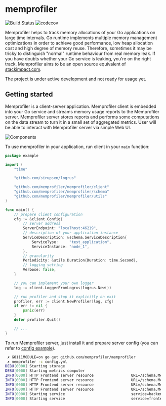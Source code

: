# memprofiler
[![Build Status](https://travis-ci.org/memprofiler/memprofiler.svg?branch=master)](https://travis-ci.org/memprofiler/memprofiler)
[![codecov](https://codecov.io/gh/memprofiler/memprofiler/branch/master/graph/badge.svg)](https://codecov.io/gh/memprofiler/memprofiler)

Memprofiler helps to track memory allocations of your Go applications on 
large time intervals. Go runtime implements multiple memory management 
optimizations in order to achieve good performance, low heap allocation 
cost and high degree of memory reuse. Therefore, sometimes it may be 
tricky to distinguish "normal" runtime behaviour from real memory leak.
If you have doubts whether your Go service is leaking, you're on the right
track. Memprofiler aims to be an open source equivalent of 
[stackimpact.com](https://stackimpact.com/). 

<aside class="warning">
The project is under active development and not ready for usage yet.
<aside>


## Getting started

Memprofiler is a client-server application. Memprofiler client is embedded 
into your Go service and streams memory usage reports to the Memprofiler server. 
Memprofiler server stores reports and performs some computations on the 
data stream to turn it in a small set of aggregated metrics. 
User will be able to interact with Memprofiler server via simple Web UI.

![Components](https://cdn1.imggmi.com/uploads/2019/4/4/0ef08a39ffbe10ca7279b04c6eedc4b0-full.png)

To use memprofiler in your application, run client in your `main` function:

```go
package example

import (
	"time"

	"github.com/sirupsen/logrus"

	"github.com/memprofiler/memprofiler/client"
	"github.com/memprofiler/memprofiler/schema"
	"github.com/memprofiler/memprofiler/utils"
)

func main() {
	// prepare client configuration
	cfg := &client.Config{
		// server address
		ServerEndpoint: "localhost:46219",
		// description of your application instance
		ServiceDescription: &schema.ServiceDescription{
			ServiceType:     "test_application",
			ServiceInstance: "node_1",
		},
		// granularity
		Periodicity: &utils.Duration{Duration: time.Second},
		// logging setting
		Verbose: false,
	}

	// you can implement your own logger
	log := client.LoggerFromLogrus(logrus.New())

	// run profiler and stop it explicitly on exit
	profiler, err := client.NewProfiler(log, cfg)
	if err != nil {
		panic(err)
	}
	defer profiler.Quit()

	// ...
}

```

To run Memprofiler server, just install it and prepare server config 
(you can refer to [config example](https://github.com/memprofiler/memprofiler/blob/master/server/config/example.yml)).

```bash
 ✗ GO111MODULE=on go get github.com/memprofiler/memprofiler
 ✗ memprofiler -c config.yml 
DEBU[0000] Starting storage                             
DEBU[0000] Starting metrics computer                    
INFO[0000] HTTP Frontend server resource                 URL=/schema.MemprofilerFrontend/GetSessions subsystem=frontend
INFO[0000] HTTP Frontend server resource                 URL=/schema.MemprofilerFrontend/GetServices subsystem=frontend
INFO[0000] HTTP Frontend server resource                 URL=/schema.MemprofilerFrontend/GetInstances subsystem=frontend
INFO[0000] HTTP Frontend server resource                 URL=/schema.MemprofilerFrontend/SubscribeForSession subsystem=frontend
INFO[0000] Starting service                              service=backend
INFO[0000] Starting service                              service=frontend

```
